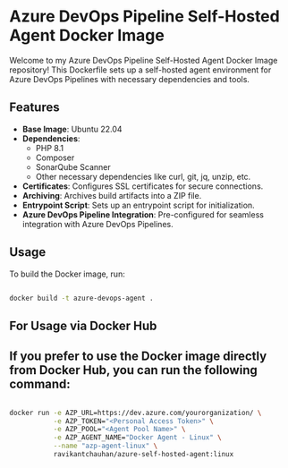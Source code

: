 # Azure DevOps Pipeline Self-Hosted Agent Docker Image

Welcome to my Azure DevOps Pipeline Self-Hosted Agent Docker Image repository! This Dockerfile sets up a self-hosted agent environment for Azure DevOps Pipelines with necessary dependencies and tools.

## Features

- **Base Image**: Ubuntu 22.04
- **Dependencies**:
  - PHP 8.1
  - Composer
  - SonarQube Scanner
  - Other necessary dependencies like curl, git, jq, unzip, etc.
- **Certificates**: Configures SSL certificates for secure connections.
- **Archiving**: Archives build artifacts into a ZIP file.
- **Entrypoint Script**: Sets up an entrypoint script for initialization.
- **Azure DevOps Pipeline Integration**: Pre-configured for seamless integration with Azure DevOps Pipelines.

## Usage

To build the Docker image, run:
```bash

docker build -t azure-devops-agent .
```

## For Usage via Docker Hub

## If you prefer to use the Docker image directly from Docker Hub, you can run the following command:

```bash

docker run -e AZP_URL=https://dev.azure.com/yourorganization/ \
           -e AZP_TOKEN="<Personal Access Token>" \
           -e AZP_POOL="<Agent Pool Name>" \
           -e AZP_AGENT_NAME="Docker Agent - Linux" \
           --name "azp-agent-linux" \
           ravikantchauhan/azure-self-hosted-agent:linux

